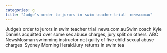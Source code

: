 ```yaml
---
categories: g
title: "Judge’s order to jurors in swim teacher trial  newscomau"
---
```

Judge’s order to jurors in swim teacher trial&nbsp;&nbsp;news.com.auSwim coach Kyle Daniels acquitted over some sex abuse charges, jury split on others&nbsp;&nbsp;ABC NewsMosman swimming instructor not guilty of five child sexual abuse charges&nbsp;&nbsp;Sydney Morning HeraldJury returns in swim tea